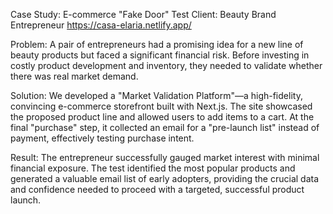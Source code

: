Case Study: E-commerce "Fake Door" Test
Client: Beauty Brand Entrepreneur
https://casa-elaria.netlify.app/

Problem: A pair of entrepreneurs had a promising idea for a new line of beauty products but faced a significant financial risk. Before investing in costly product development and inventory, they needed to validate whether there was real market demand.

Solution: We developed a "Market Validation Platform"—a high-fidelity, convincing e-commerce storefront built with Next.js. The site showcased the proposed product line and allowed users to add items to a cart. At the final "purchase" step, it collected an email for a "pre-launch list" instead of payment, effectively testing purchase intent.

Result: The entrepreneur successfully gauged market interest with minimal financial exposure. The test identified the most popular products and generated a valuable email list of early adopters, providing the crucial data and confidence needed to proceed with a targeted, successful product launch.
